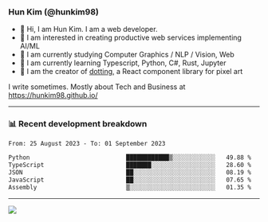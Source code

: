 ### Hun Kim (@hunkim98)

- 👋 Hi, I am Hun Kim. I am a web developer. 
- 🤔 I am interested in creating productive web services implementing AI/ML
- 🔭 I am currently studying Computer Graphics / NLP / Vision, Web 
- 🌱 I am currently learning Typescript, Python, C#, Rust, Jupyter
- 🎨 I am the creator of [dotting](hunkim98.github.io/dotting), a React component library for pixel art

I write sometimes. Mostly about Tech and Business at https://hunkim98.github.io/

---
### 📊 Recent development breakdown
<!--START_SECTION:waka-->

```txt
From: 25 August 2023 - To: 01 September 2023

Python                           ████████████▒░░░░░░░░░░░░   49.88 %
TypeScript                       ███████░░░░░░░░░░░░░░░░░░   28.60 %
JSON                             ██░░░░░░░░░░░░░░░░░░░░░░░   08.19 %
JavaScript                       ██░░░░░░░░░░░░░░░░░░░░░░░   07.65 %
Assembly                         ▒░░░░░░░░░░░░░░░░░░░░░░░░   01.35 %
```

<!--END_SECTION:waka-->
---

<!-- <div align='center'> -->
  <img align="center" src="https://github-readme-stats.vercel.app/api?username=hunkim98&theme=dark&show_icons=true"/>
<!-- </div> -->
<!--
**hunkim98/hunkim98** is a ✨ _special_ ✨ repository because its `README.md` (this file) appears on your GitHub profile.

Here are some ideas to get you started:

- 🔭 I’m currently working on ...
- 🌱 I’m currently learning ...
- 👯 I’m looking to collaborate on ...
- 🤔 I’m looking for help with ...
- 💬 Ask me about ...
- 📫 How to reach me: ...
- 😄 Pronouns: ...
- ⚡ Fun fact: ...
-->

